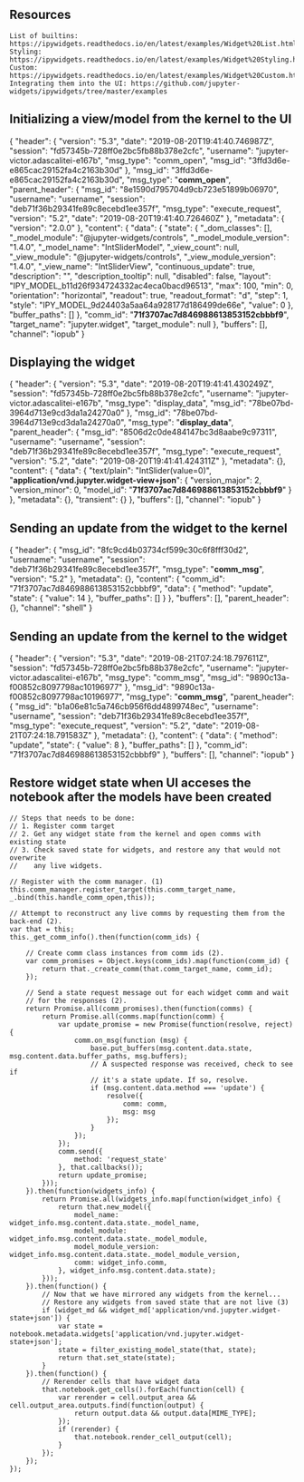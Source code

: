 ## Resources
    List of builtins: https://ipywidgets.readthedocs.io/en/latest/examples/Widget%20List.html
    Styling: https://ipywidgets.readthedocs.io/en/latest/examples/Widget%20Styling.html
    Custom: https://ipywidgets.readthedocs.io/en/latest/examples/Widget%20Custom.html
    Integrating them into the UI: https://github.com/jupyter-widgets/ipywidgets/tree/master/examples

## Initializing a view/model from the kernel to the UI
{
    "header": {
        "version": "5.3",
        "date": "2019-08-20T19:41:40.746987Z",
        "session": "fd57345b-728ff0e2bc5fb88b378e2cfc",
        "username": "jupyter-victor.adascalitei-e167b",
        "msg_type": "comm_open",
        "msg_id": "3ffd3d6e-e865cac29152fa4c2163b30d"
    },
    "msg_id": "3ffd3d6e-e865cac29152fa4c2163b30d",
    "msg_type": "**comm_open**",
    "parent_header": {
        "msg_id": "8e1590d795704d9cb723e51899b06970",
        "username": "username",
        "session": "deb71f36b29341fe89c8ecebd1ee357f",
        "msg_type": "execute_request",
        "version": "5.2",
        "date": "2019-08-20T19:41:40.726460Z"
    },
    "metadata": {
        "version": "2.0.0"
    },
    "content": {
        "data": {
            "state": {
                "_dom_classes": [],
                "_model_module": "@jupyter-widgets/controls",
                "_model_module_version": "1.4.0",
                "_model_name": "IntSliderModel",
                "_view_count": null,
                "_view_module": "@jupyter-widgets/controls",
                "_view_module_version": "1.4.0",
                "_view_name": "IntSliderView",
                "continuous_update": true,
                "description": "",
                "description_tooltip": null,
                "disabled": false,
                "layout": "IPY_MODEL_b11d26f934724332ac4eca0bacd96513",
                "max": 100,
                "min": 0,
                "orientation": "horizontal",
                "readout": true,
                "readout_format": "d",
                "step": 1,
                "style": "IPY_MODEL_9d24403a5aa64a928177d186499de66e",
                "value": 0
            },
            "buffer_paths": []
        },
        "comm_id": "**71f3707ac7d846988613853152cbbbf9**",
        "target_name": "jupyter.widget",
        "target_module": null
    },
    "buffers": [],
    "channel": "iopub"
}

## Displaying the widget
{
    "header": {
        "version": "5.3",
        "date": "2019-08-20T19:41:41.430249Z",
        "session": "fd57345b-728ff0e2bc5fb88b378e2cfc",
        "username": "jupyter-victor.adascalitei-e167b",
        "msg_type": "display_data",
        "msg_id": "78be07bd-3964d713e9cd3da1a24270a0"
    },
    "msg_id": "78be07bd-3964d713e9cd3da1a24270a0",
    "msg_type": "**display_data**",
    "parent_header": {
        "msg_id": "8506d2c0de484147bc3d8aabe9c97311",
        "username": "username",
        "session": "deb71f36b29341fe89c8ecebd1ee357f",
        "msg_type": "execute_request",
        "version": "5.2",
        "date": "2019-08-20T19:41:41.424311Z"
    },
    "metadata": {},
    "content": {
        "data": {
            "text/plain": "IntSlider(value=0)",
            "**application/vnd.jupyter.widget-view+json**": {
                "version_major": 2,
                "version_minor": 0,
                "model_id": "**71f3707ac7d846988613853152cbbbf9**"
            }
        },
        "metadata": {},
        "transient": {}
    },
    "buffers": [],
    "channel": "iopub"
}

## Sending an update from the widget to the kernel
{
    "header": {
        "msg_id": "8fc9cd4b03734cf599c30c6f8fff30d2",
        "username": "username",
        "session": "deb71f36b29341fe89c8ecebd1ee357f",
        "msg_type": "**comm_msg**",
        "version": "5.2"
    },
    "metadata": {},
    "content": {
        "comm_id": "71f3707ac7d846988613853152cbbbf9",
        "data": {
            "method": "update",
            "state": {
                "value": 14
            },
            "buffer_paths": []
        }
    },
    "buffers": [],
    "parent_header": {},
    "channel": "shell"
}

## Sending an update from the kernel to the widget
{
    "header": {
        "version": "5.3",
        "date": "2019-08-21T07:24:18.797611Z",
        "session": "fd57345b-728ff0e2bc5fb88b378e2cfc",
        "username": "jupyter-victor.adascalitei-e167b",
        "msg_type": "comm_msg",
        "msg_id": "9890c13a-f00852c8097798ac10196977"
    },
    "msg_id": "9890c13a-f00852c8097798ac10196977",
    "msg_type": "**comm_msg**",
    "parent_header": {
        "msg_id": "b1a06e81c5a746cb956f6dd4899748ec",
        "username": "username",
        "session": "deb71f36b29341fe89c8ecebd1ee357f",
        "msg_type": "execute_request",
        "version": "5.2",
        "date": "2019-08-21T07:24:18.791583Z"
    },
    "metadata": {},
    "content": {
        "data": {
            "method": "update",
            "state": {
                "value": 8
            },
            "buffer_paths": []
        },
        "comm_id": "71f3707ac7d846988613853152cbbbf9"
    },
    "buffers": [],
    "channel": "iopub"
}

## Restore widget state when UI acceses the notebook after the models have been created
    // Steps that needs to be done:
    // 1. Register comm target
    // 2. Get any widget state from the kernel and open comms with existing state
    // 3. Check saved state for widgets, and restore any that would not overwrite
    //    any live widgets.

    // Register with the comm manager. (1)
    this.comm_manager.register_target(this.comm_target_name, _.bind(this.handle_comm_open,this));

    // Attempt to reconstruct any live comms by requesting them from the back-end (2).
    var that = this;
    this._get_comm_info().then(function(comm_ids) {

        // Create comm class instances from comm ids (2).
        var comm_promises = Object.keys(comm_ids).map(function(comm_id) {
            return that._create_comm(that.comm_target_name, comm_id);
        });

        // Send a state request message out for each widget comm and wait
        // for the responses (2).
        return Promise.all(comm_promises).then(function(comms) {
            return Promise.all(comms.map(function(comm) {
                var update_promise = new Promise(function(resolve, reject) {
                    comm.on_msg(function (msg) {
                        base.put_buffers(msg.content.data.state, msg.content.data.buffer_paths, msg.buffers);
                        // A suspected response was received, check to see if
                        // it's a state update. If so, resolve.
                        if (msg.content.data.method === 'update') {
                            resolve({
                                comm: comm,
                                msg: msg
                            });
                        }
                    });
                });
                comm.send({
                    method: 'request_state'
                }, that.callbacks());
                return update_promise;
            }));
        }).then(function(widgets_info) {
            return Promise.all(widgets_info.map(function(widget_info) {
                return that.new_model({
                    model_name: widget_info.msg.content.data.state._model_name,
                    model_module: widget_info.msg.content.data.state._model_module,
                    model_module_version: widget_info.msg.content.data.state._model_module_version,
                    comm: widget_info.comm,
                }, widget_info.msg.content.data.state);
            }));
        }).then(function() {
            // Now that we have mirrored any widgets from the kernel...
            // Restore any widgets from saved state that are not live (3)
            if (widget_md && widget_md['application/vnd.jupyter.widget-state+json']) {
                var state = notebook.metadata.widgets['application/vnd.jupyter.widget-state+json'];
                state = filter_existing_model_state(that, state);
                return that.set_state(state);
            }
        }).then(function() {
            // Rerender cells that have widget data
            that.notebook.get_cells().forEach(function(cell) {
                var rerender = cell.output_area && cell.output_area.outputs.find(function(output) {
                    return output.data && output.data[MIME_TYPE];
                });
                if (rerender) {
                    that.notebook.render_cell_output(cell);
                }
            });
        });
    });